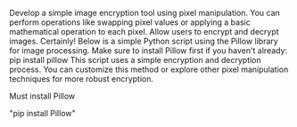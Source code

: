 
Develop a simple image encryption tool using pixel manipulation. You can perform operations like swapping pixel values or applying a basic mathematical operation to each pixel. Allow users to encrypt and decrypt images.
Certainly! Below is a simple Python script using the Pillow library for image processing. Make sure to install Pillow first if you haven't already:
pip install pillow
This script uses a simple encryption and decryption process. You can customize this method or explore other pixel manipulation techniques for more robust encryption.



Must install Pillow

"pip install Pillow"
